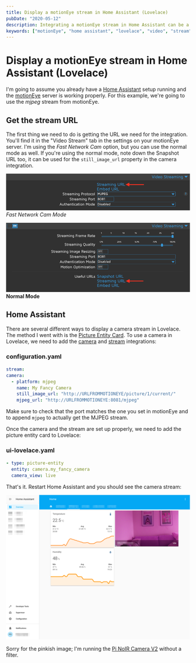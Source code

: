 ```yaml
---
title: Display a motionEye stream in Home Assistant (Lovelace)
pubDate: "2020-05-12"
description: Integrating a motionEye stream in Home Assistant can be a bit tricky. This post shows you how to do it with a picture entity card in Lovelace.
keywords: ["motionEye", "home assistant", "lovelace", "video", "stream"]
---
```


# Display a motionEye stream in Home Assistant (Lovelace)

I'm going to assume you already have a [Home Assistant](https://www.home-assistant.io/) setup running and the [motionEye](https://github.com/ccrisan/motioneye/wiki) server is working properly. For this example, we're going to use the _mjpeg_ stream from motionEye.

## Get the stream URL

The first thing we need to do is getting the URL we need for the integration. You'll find it in the "Video Stream" tab in the settings on your motionEye server. I'm using the _Fast Network Cam_ option, but you can use the normal mode as well. If you're using the normal mode, note down the Snapshot URL too, it can be used for the `still_image_url` property in the camera integration.

![Screenshot showing Fast Network Cam mode](../assets/video-streaming-fast-network-cam.png)
_Fast Network Cam Mode_

![Screenshot showing normal mode](../assets/video-streaming.png)
**Normal Mode**

## Home Assistant

There are several different ways to display a camera stream in Lovelace. The method I went with is the [Picture Entity Card](https://www.home-assistant.io/lovelace/picture-entity/). To use a camera in Lovelace, we need to add the [camera](https://www.home-assistant.io/integrations/mjpeg/) and [stream](https://www.home-assistant.io/integrations/stream/) integrations:

### configuration.yaml

```yaml
stream:
camera:
  - platform: mjpeg
    name: My Fancy Camera
    still_image_url: "http://URLFROMMOTIONEYE/picture/1/current/"
    mjpeg_url: "http://URLFROMMOTIONEYE:8081/mjpeg"
```

Make sure to check that the port matches the one you set in motionEye and to append `mjpeg` to actually get the MJPEG stream.

Once the camera and the stream are set up properly, we need to add the picture entity card to Lovelace:

### ui-lovelace.yaml

```yaml
- type: picture-entity
  entity: camera.my_fancy_camera
  camera_view: live
```

That's it. Restart Home Assistant and you should see the camera stream:

![Screenshot of the Lovelace dashboard showing the camera stream](../assets/lovelace.png)

Sorry for the pinkish image; I'm running the [Pi NoIR Camera V2](https://www.raspberrypi.org/products/pi-noir-camera-v2/) without a filter.
